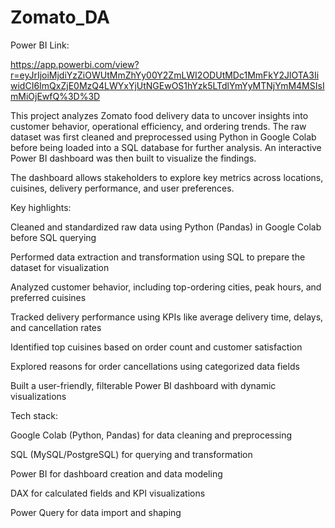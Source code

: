 # Zomato_DA

Power BI Link:

https://app.powerbi.com/view?r=eyJrIjoiMjdiYzZiOWUtMmZhYy00Y2ZmLWI2ODUtMDc1MmFkY2JlOTA3IiwidCI6ImQxZjE0MzQ4LWYxYjUtNGEwOS1hYzk5LTdlYmYyMTNjYmM4MSIsImMiOjEwfQ%3D%3D

This project analyzes Zomato food delivery data to uncover insights into customer behavior, operational efficiency, and ordering trends. The raw dataset was first cleaned and preprocessed using Python in Google Colab before being loaded into a SQL database for further analysis. An interactive Power BI dashboard was then built to visualize the findings.

The dashboard allows stakeholders to explore key metrics across locations, cuisines, delivery performance, and user preferences.

Key highlights:

Cleaned and standardized raw data using Python (Pandas) in Google Colab before SQL querying

Performed data extraction and transformation using SQL to prepare the dataset for visualization

Analyzed customer behavior, including top-ordering cities, peak hours, and preferred cuisines

Tracked delivery performance using KPIs like average delivery time, delays, and cancellation rates

Identified top cuisines based on order count and customer satisfaction

Explored reasons for order cancellations using categorized data fields

Built a user-friendly, filterable Power BI dashboard with dynamic visualizations

Tech stack:

Google Colab (Python, Pandas) for data cleaning and preprocessing

SQL (MySQL/PostgreSQL) for querying and transformation

Power BI for dashboard creation and data modeling

DAX for calculated fields and KPI visualizations

Power Query for data import and shaping
